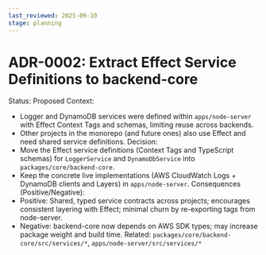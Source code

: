 ```yaml
---
last_reviewed: 2025-09-10
stage: planning
---
```


# ADR-0002: Extract Effect Service Definitions to backend-core

Status: Proposed
Context:

- Logger and DynamoDB services were defined within `apps/node-server` with Effect Context Tags and schemas, limiting reuse across backends.
- Other projects in the monorepo (and future ones) also use Effect and need shared service definitions.
  Decision:
- Move the Effect service definitions (Context Tags and TypeScript schemas) for `LoggerService` and `DynamoDbService` into `packages/core/backend-core`.
- Keep the concrete live implementations (AWS CloudWatch Logs + DynamoDB clients and Layers) in `apps/node-server`.
  Consequences (Positive/Negative):
- Positive: Shared, typed service contracts across projects; encourages consistent layering with Effect; minimal churn by re-exporting tags from node-server.
- Negative: backend-core now depends on AWS SDK types; may increase package weight and build time.
  Related: `packages/core/backend-core/src/services/*`, `apps/node-server/src/services/*`
